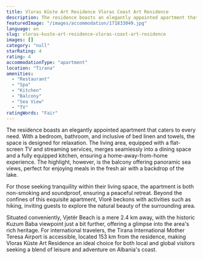 ```yaml
---
title: Vloras Küste Art Residence Vloras Coast Art Residence
description: The residence boasts an elegantly appointed apartment that caters to every need. With a bedroom, bathroom, and inclusive of bed linen and towels, the space is d
featuredImage: "/images/accommodation/171833049.jpg"
language: en
slug: vloras-kuste-art-residence-vloras-coast-art-residence
images: []
category: "null"
starRating: 4
rating: 4
accommodationType: "apartment"
location: "Tirana"
amenities:
  - "Restaurant"
  - "Spa"
  - "Kitchen"
  - "Balcony"
  - "Sea View"
  - "TV"
ratingWords: "Fair"
---
```


The residence boasts an elegantly appointed apartment that caters to every need. With a bedroom, bathroom, and inclusive of bed linen and towels, the space is designed for relaxation. The living area, equipped with a flat-screen TV and streaming services, merges seamlessly into a dining space and a fully equipped kitchen, ensuring a home-away-from-home experience. The highlight, however, is the balcony offering panoramic sea views, perfect for enjoying meals in the fresh air with a backdrop of the lake.

For those seeking tranquility within their living space, the apartment is both non-smoking and soundproof, ensuring a peaceful retreat. Beyond the confines of this exquisite apartment, Vlorë beckons with activities such as hiking, inviting guests to explore the natural beauty of the surrounding area.

Situated conveniently, Vjetër Beach is a mere 2.4 km away, with the historic Kuzum Baba viewpoint just a bit further, offering a glimpse into the area's rich heritage. For international travelers, the Tirana International Mother Teresa Airport is accessible, located 153 km from the residence, making Vloras Küste Art Residence an ideal choice for both local and global visitors seeking a blend of leisure and adventure on Albania's coast.


